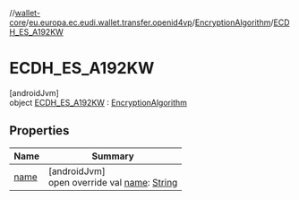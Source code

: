 //[wallet-core](../../../../index.md)/[eu.europa.ec.eudi.wallet.transfer.openid4vp](../../index.md)/[EncryptionAlgorithm](../index.md)/[ECDH_ES_A192KW](index.md)

# ECDH_ES_A192KW

[androidJvm]\
object [ECDH_ES_A192KW](index.md) : [EncryptionAlgorithm](../index.md)

## Properties

| Name | Summary |
|---|---|
| [name](name.md) | [androidJvm]<br>open override val [name](name.md): [String](https://kotlinlang.org/api/latest/jvm/stdlib/kotlin/-string/index.html) |

